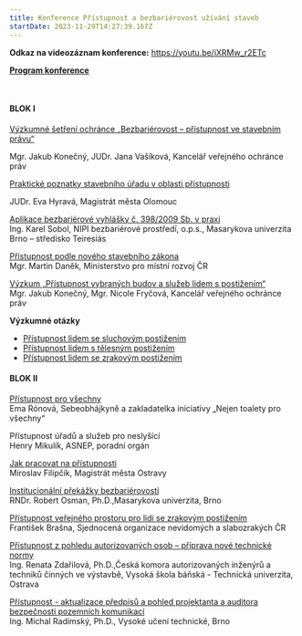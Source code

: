 ```yaml
---
title: Konference Přístupnost a bezbariérovost užívání staveb
startDate: 2023-11-29T14:27:39.167Z
---
```

**Odkaz na videozáznam konference:** <https://youtu.be/iXRMw_r2ETc>

**[Program konference](https://www.ochrance.cz/dokument/pristupnost_a_bezbarierove_uzivani_staveb/pozvanka.pdf)**

 

#### BLOK I

[Výzkumné šetření ochránce „Bezbariérovost – přístupnost ve stavebním právu“](https://www.ochrance.cz/dokument/pristupnost_a_bezbarierove_uzivani_staveb/vasikova_konecny.pptx)

Mgr. Jakub Konečný, JUDr. Jana Vašíková, Kancelář veřejného ochránce práv

[Praktické poznatky stavebního úřadu v oblasti přístupnosti](https://www.ochrance.cz/dokument/pristupnost_a_bezbarierove_uzivani_staveb/hyrava.pptx)

JUDr. Eva Hyravá, Magistrát města Olomouc

[Aplikace bezbariérové vyhlášky č. 398/2009 Sb. v praxi](https://www.ochrance.cz/dokument/pristupnost_a_bezbarierove_uzivani_staveb/sobol.pptx)\
Ing. Karel Sobol, NIPI bezbariérové prostředí, o.p.s., Masarykova univerzita Brno – středisko Teiresiás

[Přístupnost podle nového stavebního zákona](https://www.ochrance.cz/dokument/pristupnost_a_bezbarierove_uzivani_staveb/danek.pptx)\
Mgr. Martin Daněk, Ministerstvo pro místní rozvoj ČR

[Výzkum „Přístupnost vybraných budov a služeb lidem s postižením“](https://www.ochrance.cz/dokument/pristupnost_a_bezbarierove_uzivani_staveb/frycova_konecny.pptx)\
Mgr. Jakub Konečný, Mgr. Nicole Fryčová, Kancelář veřejného ochránce práv

**Výzkumné otázky**

* [Přístupnost lidem se sluchovým postižením](https://www.ochrance.cz/dokument/pristupnost_a_bezbarierove_uzivani_staveb/pristupnost_lidem_se_sluchovym_postizenim.xlsx)
* [Přístupnost lidem s tělesným postižením](https://www.ochrance.cz/dokument/pristupnost_a_bezbarierove_uzivani_staveb/pristupnost_lidem_s_telesnym_postizenim.xlsx)
* [Přístupnost lidem se zrakovým postižením](https://www.ochrance.cz/dokument/pristupnost_a_bezbarierove_uzivani_staveb/pristupnost_lidem_se_zrakovym_postizenim.xlsx)

#### BLOK II

[Přístupnost pro všechny](https://www.ochrance.cz/dokument/pristupnost_a_bezbarierove_uzivani_staveb/ro_nova_.pptx)\
Ema Rónová, Sebeobhájkyně a zakladatelka iniciativy „Nejen toalety pro všechny“

Přístupnost úřadů a služeb pro neslyšící\
Henry Mikulík, ASNEP, poradní orgán

[Jak pracovat na přístupnosti](https://www.ochrance.cz/dokument/pristupnost_a_bezbarierove_uzivani_staveb/filipcik.pdf)\
Miroslav Filipčík, Magistrát města Ostravy

[Institucionální překážky bezbariérovosti](https://www.ochrance.cz/dokument/pristupnost_a_bezbarierove_uzivani_staveb/osman.pptx)\
RNDr. Robert Osman, Ph.D.,Masarykova univerzita, Brno

[Přístupnost veřejného prostoru pro lidi se zrakovým postižením](https://www.ochrance.cz/dokument/pristupnost_a_bezbarierove_uzivani_staveb/brasna.ppsx)\
František Brašna, Sjednocená organizace nevidomých a slabozrakých ČR

[Přístupnost z pohledu autorizovaných osob – příprava nové technické normy](https://www.ochrance.cz/dokument/pristupnost_a_bezbarierove_uzivani_staveb/zdarilova_2.pdf)\
Ing. Renata Zdařilová, Ph.D.,Česká komora autorizovaných inženýrů a techniků činných ve výstavbě, Vysoká škola báňská - Technická univerzita, Ostrava

[Přístupnost - aktualizace předpisů a pohled projektanta a auditora bezpečnosti pozemních komunikací](https://www.ochrance.cz/dokument/pristupnost_a_bezbarierove_uzivani_staveb/radimsky_2.pptx)\
Ing. Michal Radimský, Ph.D., Vysoké učení technické, Brno